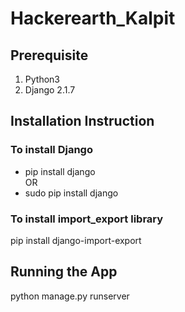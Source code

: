 # Hackerearth_Kalpit

## Prerequisite
1. Python3
2. Django 2.1.7

## Installation Instruction

### To install Django
  - pip install django  
        OR
  - sudo pip install django

### To install import_export library
 pip install django-import-export 

## Running the App
 python manage.py runserver
 


 
